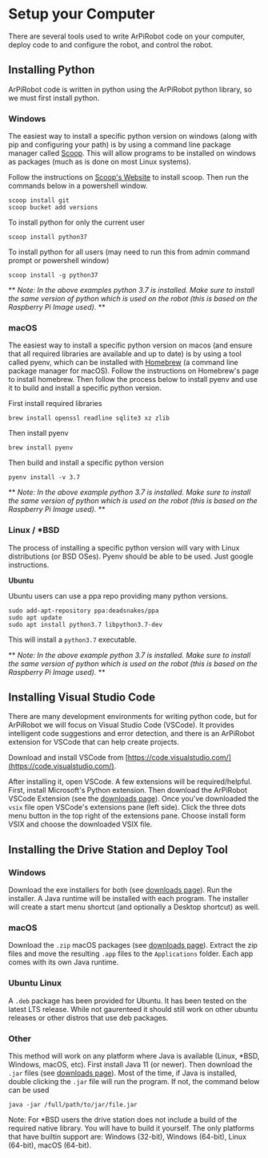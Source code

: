 # Setup your Computer

There are several tools used to write ArPiRobot code on your computer, deploy code to and configure the robot, and control the robot.

## Installing Python

ArPiRobot code is written in python using the ArPiRobot python library, so we must first install python.

### Windows
The easiest way to install a specific python version on windows (along with pip and configuring your path) is by using a command line package manager called [Scoop](https://scoop.sh/). This will allow programs to be installed on windows as packages (much as is done on most Linux systems).

Follow the instructions on [Scoop's Website](https://scoop.sh/) to install scoop. Then run the commands below in  a powershell window.

```
scoop install git
scoop bucket add versions
```

To install python for only the current user
```
scoop install python37
```

To install python for all users (may need to run this from admin command prompt or powershell window)
```
scoop install -g python37
```

** *Note: In the above examples python 3.7 is installed. Make sure to install the same version of python which is used on the robot (this is based on the Raspberry Pi Image used).* **

### macOS
The easiest way to install a specific python version on macos (and ensure that all required libraries are available and up to date) is by using a tool called pyenv, which can be installed with [Homebrew](https://brew.sh/) (a command line package manager for macOS). Follow the instructions on Homebrew's page to install homebrew. Then follow the process below to install pyenv and use it to build and install a specific python version.

First install required libraries
```
brew install openssl readline sqlite3 xz zlib
```

Then install pyenv
```
brew install pyenv
```

Then build and install a specific python version
```
pyenv install -v 3.7
```

** *Note: In the above example python 3.7 is installed. Make sure to install the same version of python which is used on the robot (this is based on the Raspberry Pi Image used).* **

### Linux / *BSD
The process of installing a specific python version will vary with Linux distributions (or BSD OSes). Pyenv should be able to be used. Just google instructions.

**Ubuntu**

Ubuntu users can use a ppa repo providing many python versions.

```
sudo add-apt-repository ppa:deadsnakes/ppa
sudo apt update
sudo apt install python3.7 libpython3.7-dev
```

This will install a `python3.7` executable.

** *Note: In the above example python 3.7 is installed. Make sure to install the same version of python which is used on the robot (this is based on the Raspberry Pi Image used).* **

## Installing Visual Studio Code
There are many development environments for writing python code, but for ArPiRobot we will focus on Visual Studio Code (VSCode). It provides intelligent code suggestions and error detection, and there is an ArPiRobot extension for VSCode that can help create projects.

Download and install VSCode from [https://code.visualstudio.com/](https://code.visualstudio.com/).

After installing it, open VSCode. A few extensions will be required/helpful. First, install Microsoft's Python extension. Then download the ArPiRobot VSCode Extension (see the [downloads page](../downloads.md)). Once you've downloaded the `vsix` file open VSCode's extensions pane (left side). Click the three dots menu button in the top right of the extensions pane. Choose install form VSIX and choose the downloaded VSIX file.

## Installing the Drive Station and Deploy Tool

### Windows
Download the exe installers for both (see [downloads page](../downloads.md)). Run the installer. A Java runtime will be installed with each program. The installer will create a start menu shortcut (and optionally a Desktop shortcut) as well.

### macOS
Download the `.zip` macOS packages (see [downloads page](../downloads.md)). Extract the zip files and move the resulting `.app` files to the `Applications` folder. Each app comes with its own Java runtime.

### Ubuntu Linux
A `.deb` package has been provided for Ubuntu. It has been tested on the latest LTS release. While not gaurenteed it should still work on other ubuntu releases or other distros that use deb packages.

### Other
This method will work on any platform where Java is available (Linux, *BSD, Windows, macOS, etc). First install Java 11 (or newer). Then download the `.jar` files (see [downloads page](../downloads.md)). Most of the time, if Java is installed, double clicking the `.jar` file will run the program. If not, the command below can be used

```
java -jar /full/path/to/jar/file.jar
```

Note: For *BSD users the drive station does not include a build of the required native library. You will have to build it yourself. The only platforms that have builtin support are: Windows (32-bit), Windows (64-bit), Linux (64-bit), macOS (64-bit).
